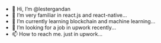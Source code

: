 - 👋 Hi, I’m @lestergandan
- 👀 I’m very familiar in react.js and react-native...
- 🌱 I’m currently learning blockchain and machine learning...
- 💞️ I’m looking for a job in upwork recently...
- 📫 How to reach me. just in upwork...

<!---
lestergandan/lestergandan is a ✨ special ✨ repository because its `README.md` (this file) appears on your GitHub profile.
You can click the Preview link to take a look at your changes.
--->
